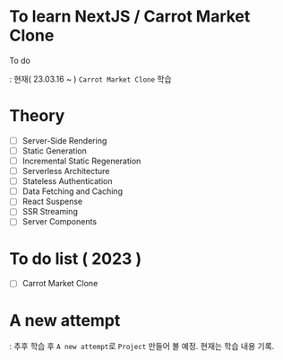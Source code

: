 # To learn NextJS / Carrot Market Clone

To do

: 현재( 23.03.16 ~ ) `Carrot Market Clone` 학습

# Theory

- [ ] Server-Side Rendering
- [ ] Static Generation
- [ ] Incremental Static Regeneration
- [ ] Serverless Architecture
- [ ] Stateless Authentication
- [ ] Data Fetching and Caching
- [ ] React Suspense
- [ ] SSR Streaming
- [ ] Server Components

# To do list ( 2023 )

- [ ] Carrot Market Clone

# A new attempt

: 추후 학습 후 `A new attempt`로 `Project` 만들어 볼 예정. 현재는 학습 내용 기록.
